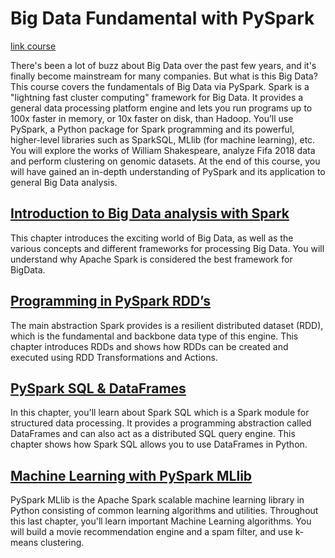 # Big Data Fundamental with PySpark

[link course](https://app.datacamp.com/learn/courses/big-data-fundamentals-with-pyspark)

There's been a lot of buzz about Big Data over the past few years, and it's finally become mainstream for many companies. But what is this Big Data? This course covers the fundamentals of Big Data via PySpark. Spark is a "lightning fast cluster computing" framework for Big Data. It provides a general data processing platform engine and lets you run programs up to 100x faster in memory, or 10x faster on disk, than Hadoop. You’ll use PySpark, a Python package for Spark programming and its powerful, higher-level libraries such as SparkSQL, MLlib (for machine learning), etc. You will explore the works of William Shakespeare, analyze Fifa 2018 data and perform clustering on genomic datasets. At the end of this course, you will have gained an in-depth understanding of PySpark and its application to general Big Data analysis.  


## [Introduction to Big Data analysis with Spark](./01_introduction_to_big_data_analysis_with_spark/)

This chapter introduces the exciting world of Big Data, as well as the various concepts and different frameworks for processing Big Data. You will understand why Apache Spark is considered the best framework for BigData.  

## [Programming in PySpark RDD’s](./02_programming_in_pyspark_rdd/)

The main abstraction Spark provides is a resilient distributed dataset (RDD), which is the fundamental and backbone data type of this engine. This chapter introduces RDDs and shows how RDDs can be created and executed using RDD Transformations and Actions. 

## [PySpark SQL & DataFrames](./03_pyspark_sql_dataframes/)

In this chapter, you'll learn about Spark SQL which is a Spark module for structured data processing. It provides a programming abstraction called DataFrames and can also act as a distributed SQL query engine. This chapter shows how Spark SQL allows you to use DataFrames in Python.  

## [Machine Learning with PySpark MLlib](./04_machine_learning_with_pyspark_mllib/)

PySpark MLlib is the Apache Spark scalable machine learning library in Python consisting of common learning algorithms and utilities. Throughout this last chapter, you'll learn important Machine Learning algorithms. You will build a movie recommendation engine and a spam filter, and use k-means clustering.